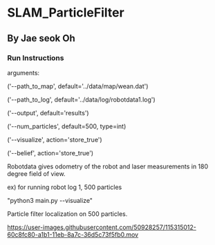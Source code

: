 # SLAM_ParticleFilter

## By Jae seok Oh

### Run Instructions
arguments:

('--path_to_map', default='../data/map/wean.dat')

('--path_to_log', default='../data/log/robotdata1.log')

('--output', default='results')

('--num_particles', default=500, type=int)

('--visualize', action='store_true')

('--belief', action='store_true')

Robotdata gives odometry of the robot and laser measurements in 180 degree field of view.

ex) for running robot log 1, 500 particles

"python3 main.py --visualize"

Particle filter localization on 500 particles.


https://user-images.githubusercontent.com/50928257/115315012-60c8fc80-a1b1-11eb-8a7c-36d5c73f5fb0.mov




